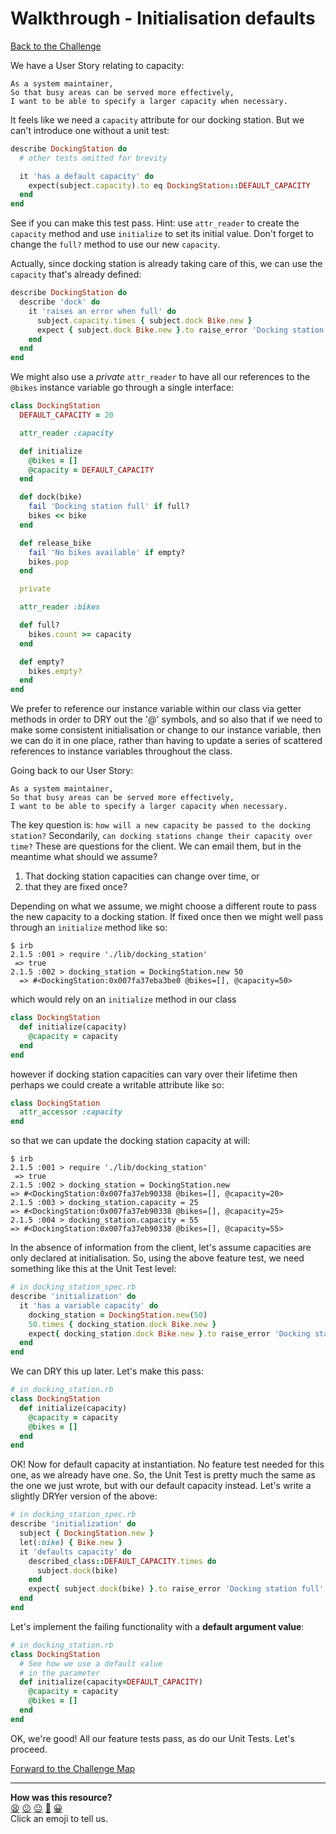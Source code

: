 # Walkthrough - Initialisation defaults

[Back to the Challenge](../17_initialization_defaults.md)

We have a User Story relating to capacity:

```
As a system maintainer,
So that busy areas can be served more effectively,
I want to be able to specify a larger capacity when necessary.
```

It feels like we need a `capacity` attribute for our docking station.  But we can't introduce one without a unit test:

```ruby
describe DockingStation do
  # other tests omitted for brevity

  it 'has a default capacity' do
    expect(subject.capacity).to eq DockingStation::DEFAULT_CAPACITY
  end
end
```

See if you can make this test pass.  Hint: use `attr_reader` to create the `capacity` method and use `initialize` to set its initial value.  Don't forget to change the `full?` method to use our new `capacity`.

Actually, since docking station is already taking care of this, we can use the `capacity` that's already defined:

```ruby
describe DockingStation do
  describe 'dock' do
    it 'raises an error when full' do
      subject.capacity.times { subject.dock Bike.new }
      expect { subject.dock Bike.new }.to raise_error 'Docking station full'
    end
  end
end
```

We might also use a _private_ `attr_reader` to have all our references to the `@bikes` instance variable go through a single interface:

```ruby
class DockingStation
  DEFAULT_CAPACITY = 20

  attr_reader :capacity

  def initialize
    @bikes = []
    @capacity = DEFAULT_CAPACITY
  end

  def dock(bike)
    fail 'Docking station full' if full?
    bikes << bike
  end

  def release_bike
    fail 'No bikes available' if empty?
    bikes.pop
  end

  private

  attr_reader :bikes

  def full?
    bikes.count >= capacity
  end

  def empty?
    bikes.empty?
  end
end
```

We prefer to reference our instance variable within our class via getter methods in order to DRY out the '@' symbols, and so also that if we need to make some consistent initialisation or change to our instance variable, then we can do it in one place, rather than having to update a series of scattered references to instance variables throughout the class.

Going back to our User Story:

```
As a system maintainer,
So that busy areas can be served more effectively,
I want to be able to specify a larger capacity when necessary.
```

The key question is: `how will a new capacity be passed to the docking station?` Secondarily, `can docking stations change their capacity over time?`  These are questions for the client. We can email them, but in the meantime what should we assume?  

1. That docking station capacities can change over time, or
2. that they are fixed once?  

Depending on what we assume, we might choose a different route to pass the new capacity to a docking station.  If fixed once then we might well pass through an `initialize` method like so:

```
$ irb
2.1.5 :001 > require './lib/docking_station'
 => true
2.1.5 :002 > docking_station = DockingStation.new 50
  => #<DockingStation:0x007fa37eba3be0 @bikes=[], @capacity=50>
```

which would rely on an `initialize` method in our class

```ruby
class DockingStation
  def initialize(capacity)
    @capacity = capacity
  end
end
```

however if docking station capacities can vary over their lifetime then perhaps we could create a writable attribute like so:

```ruby
class DockingStation
  attr_accessor :capacity
end
```

so that we can update the docking station capacity at will:

```
$ irb
2.1.5 :001 > require './lib/docking_station'
 => true
2.1.5 :002 > docking_station = DockingStation.new
=> #<DockingStation:0x007fa37eb90338 @bikes=[], @capacity=20>
2.1.5 :003 > docking_station.capacity = 25
=> #<DockingStation:0x007fa37eb90338 @bikes=[], @capacity=25>
2.1.5 :004 > docking_station.capacity = 55
=> #<DockingStation:0x007fa37eb90338 @bikes=[], @capacity=55>
```

In the absence of information from the client, let's assume capacities are only declared at initialisation. So, using the above feature test, we need something like this at the Unit Test level:

```ruby
# in docking_station_spec.rb
describe 'initialization' do
  it 'has a variable capacity' do
    docking_station = DockingStation.new(50)
    50.times { docking_station.dock Bike.new }
    expect{ docking_station.dock Bike.new }.to raise_error 'Docking station full'
  end
end
```

We can DRY this up later. Let's make this pass:

```ruby
# in docking_station.rb
class DockingStation
  def initialize(capacity)
    @capacity = capacity
    @bikes = []
  end
end
```

OK! Now for default capacity at instantiation. No feature test needed for this one, as we already have one. So, the Unit Test is pretty much the same as the one we just wrote, but with our default capacity instead. Let's write a slightly DRYer version of the above:

```ruby
# in docking_station_spec.rb
describe 'initialization' do
  subject { DockingStation.new }
  let(:bike) { Bike.new }
  it 'defaults capacity' do
    described_class::DEFAULT_CAPACITY.times do
      subject.dock(bike)
    end
    expect{ subject.dock(bike) }.to raise_error 'Docking station full'
  end
end
```

Let's implement the failing functionality with a **default argument value**:

```ruby
# in docking_station.rb
class DockingStation
  # See how we use a default value
  # in the parameter
  def initialize(capacity=DEFAULT_CAPACITY)
    @capacity = capacity
    @bikes = []
  end
end
```

OK, we're good! All our feature tests pass, as do our Unit Tests. Let's proceed.

[Forward to the Challenge Map](../0_challenge_map.md)

<!-- BEGIN GENERATED SECTION DO NOT EDIT -->

---

**How was this resource?**  
[😫](https://airtable.com/shrUJ3t7KLMqVRFKR?prefill_Repository=makersacademy/course&prefill_File=boris_bikes/walkthroughs/17.md&prefill_Sentiment=😫) [😕](https://airtable.com/shrUJ3t7KLMqVRFKR?prefill_Repository=makersacademy/course&prefill_File=boris_bikes/walkthroughs/17.md&prefill_Sentiment=😕) [😐](https://airtable.com/shrUJ3t7KLMqVRFKR?prefill_Repository=makersacademy/course&prefill_File=boris_bikes/walkthroughs/17.md&prefill_Sentiment=😐) [🙂](https://airtable.com/shrUJ3t7KLMqVRFKR?prefill_Repository=makersacademy/course&prefill_File=boris_bikes/walkthroughs/17.md&prefill_Sentiment=🙂) [😀](https://airtable.com/shrUJ3t7KLMqVRFKR?prefill_Repository=makersacademy/course&prefill_File=boris_bikes/walkthroughs/17.md&prefill_Sentiment=😀)  
Click an emoji to tell us.

<!-- END GENERATED SECTION DO NOT EDIT -->
